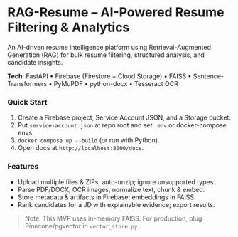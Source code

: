 # RAG-Resume – AI-Powered Resume Filtering & Analytics


An AI-driven resume intelligence platform using Retrieval-Augmented Generation (RAG) for bulk resume filtering, structured analysis, and candidate insights.


**Tech**: FastAPI • Firebase (Firestore + Cloud Storage) • FAISS • Sentence-Transformers • PyMuPDF • python-docx • Tesseract OCR


### Quick Start
1) Create a Firebase project, Service Account JSON, and a Storage bucket.
2) Put `service-account.json` at repo root and set `.env` or docker-compose envs.
3) `docker compose up --build` (or run with Python).
4) Open docs at `http://localhost:8000/docs`.


### Features
- Upload multiple files & ZIPs; auto-unzip; ignore unsupported types.
- Parse PDF/DOCX, OCR images, normalize text, chunk & embed.
- Store metadata & artifacts in Firebase; embeddings in FAISS.
- Rank candidates for a JD with explainable evidence; export results.


> Note: This MVP uses in-memory FAISS. For production, plug Pinecone/pgvector in `vector_store.py`.